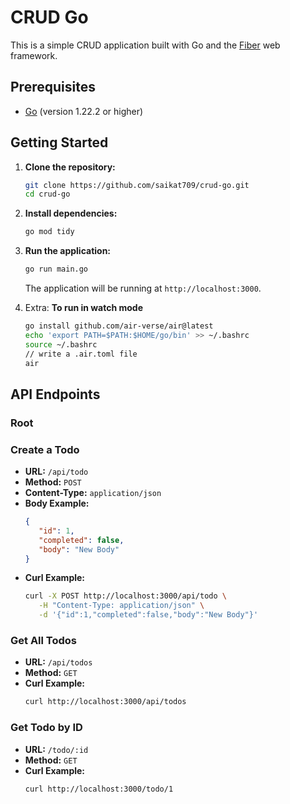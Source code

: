 # CRUD Go

This is a simple CRUD application built with Go and the [Fiber](https://gofiber.io/) web framework.

## Prerequisites

- [Go](https://golang.org/doc/install) (version 1.22.2 or higher)

## Getting Started

1. **Clone the repository:**

   ```bash
   git clone https://github.com/saikat709/crud-go.git
   cd crud-go
   ```

2. **Install dependencies:**

   ```bash
   go mod tidy
   ```

3. **Run the application:**

   ```bash
   go run main.go
   ```
   
   The application will be running at `http://localhost:3000`.


4. Extra:  **To run in watch mode**

   ```bash
   go install github.com/air-verse/air@latest
   echo 'export PATH=$PATH:$HOME/go/bin' >> ~/.bashrc
   source ~/.bashrc
   // write a .air.toml file
   air

   ```

## API Endpoints

### Root


### Create a Todo
- **URL:** `/api/todo`
- **Method:** `POST`
- **Content-Type:** `application/json`
- **Body Example:**
   ```json
   {
      "id": 1,
      "completed": false,
      "body": "New Body"
   }
   ```
- **Curl Example:**
   ```bash
   curl -X POST http://localhost:3000/api/todo \
      -H "Content-Type: application/json" \
      -d '{"id":1,"completed":false,"body":"New Body"}'
   ```

### Get All Todos
- **URL:** `/api/todos`
- **Method:** `GET`
- **Curl Example:**
   ```bash
   curl http://localhost:3000/api/todos
   ```

### Get Todo by ID
- **URL:** `/todo/:id`
- **Method:** `GET`
- **Curl Example:**
   ```bash
   curl http://localhost:3000/todo/1
   ```
